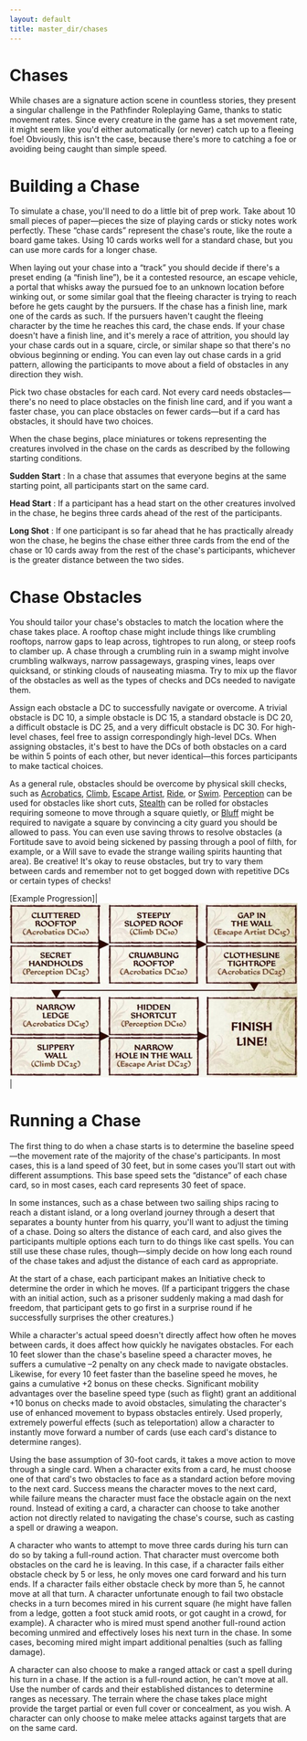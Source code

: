 ```yaml
---
layout: default
title: master_dir/chases
---
```

# Chases

While chases are a signature action scene in countless stories, they present a singular challenge in the Pathfinder Roleplaying Game, thanks to static movement rates. Since every creature in the game has a set movement rate, it might seem like you'd either automatically (or never) catch up to a fleeing foe! Obviously, this isn't the case, because there's more to catching a foe or avoiding being caught than simple speed.

# Building a Chase

To simulate a chase, you'll need to do a little bit of prep work. Take about 10 small pieces of paper—pieces the size of playing cards or sticky notes work perfectly. These “chase cards” represent the chase's route, like the route a board game takes. Using 10 cards works well for a standard chase, but you can use more cards for a longer chase.

When laying out your chase into a “track” you should decide if there's a preset ending (a “finish line”), be it a contested resource, an escape vehicle, a portal that whisks away the pursued foe to an unknown location before winking out, or some similar goal that the fleeing character is trying to reach before he gets caught by the pursuers. If the chase has a finish line, mark one of the cards as such. If the pursuers haven't caught the fleeing character by the time he reaches this card, the chase ends. If your chase doesn't have a finish line, and it's merely a race of attrition, you should lay your chase cards out in a square, circle, or similar shape so that there's no obvious beginning or ending. You can even lay out chase cards in a grid pattern, allowing the participants to move about a field of obstacles in any direction they wish.

Pick two chase obstacles for each card. Not every card needs obstacles—there's no need to place obstacles on the finish line card, and if you want a faster chase, you can place obstacles on fewer cards—but if a card has obstacles, it should have two choices.

When the chase begins, place miniatures or tokens representing the creatures involved in the chase on the cards as described by the following starting conditions.

**Sudden Start** : In a chase that assumes that everyone begins at the same starting point, all participants start on the same card.

**Head Start** : If a participant has a head start on the other creatures involved in the chase, he begins three cards ahead of the rest of the participants.

**Long Shot** : If one participant is so far ahead that he has practically already won the chase, he begins the chase either three cards from the end of the chase or 10 cards away from the rest of the chase's participants, whichever is the greater distance between the two sides.

# Chase Obstacles

You should tailor your chase's obstacles to match the location where the chase takes place. A rooftop chase might include things like crumbling rooftops, narrow gaps to leap across, tightropes to run along, or steep roofs to clamber up. A chase through a crumbling ruin in a swamp might involve crumbling walkways, narrow passageways, grasping vines, leaps over quicksand, or stinking clouds of nauseating miasma. Try to mix up the flavor of the obstacles as well as the types of checks and DCs needed to navigate them.

Assign each obstacle a DC to successfully navigate or overcome. A trivial obstacle is DC 10, a simple obstacle is DC 15, a standard obstacle is DC 20, a difficult obstacle is DC 25, and a very difficult obstacle is DC 30. For high-level chases, feel free to assign correspondingly high-level DCs. When assigning obstacles, it's best to have the DCs of both obstacles on a card be within 5 points of each other, but never identical—this forces participants to make tactical choices.

As a general rule, obstacles should be overcome by physical skill checks, such as [Acrobatics](../skill_dir/acrobatics#_acrobatics), [Climb](../skill_dir/climb#_climb), [Escape Artist](../skill_dir/escapeArtist#_escape-artist), [Ride](../skill_dir/ride#_ride), or [Swim](../skill_dir/swim#_swim). [Perception](../skill_dir/perception#_perception) can be used for obstacles like short cuts, [Stealth](../skill_dir/stealth#_stealth) can be rolled for obstacles requiring someone to move through a square quietly, or [Bluff](../skill_dir/bluff#_bluff) might be required to navigate a square by convincing a city guard you should be allowed to pass. You can even use saving throws to resolve obstacles (a Fortitude save to avoid being sickened by passing through a pool of filth, for example, or a Will save to evade the strange wailing spirits haunting that area). Be creative! It's okay to reuse obstacles, but try to vary them between cards and remember not to get bogged down with repetitive DCs or certain types of checks!

[Example Progression]| ![](image/Chases.jpg) |

# Running a Chase

The first thing to do when a chase starts is to determine the baseline speed—the movement rate of the majority of the chase's participants. In most cases, this is a land speed of 30 feet, but in some cases you'll start out with different assumptions. This base speed sets the “distance” of each chase card, so in most cases, each card represents 30 feet of space.

In some instances, such as a chase between two sailing ships racing to reach a distant island, or a long overland journey through a desert that separates a bounty hunter from his quarry, you'll want to adjust the timing of a chase. Doing so alters the distance of each card, and also gives the participants multiple options each turn to do things like cast spells. You can still use these chase rules, though—simply decide on how long each round of the chase takes and adjust the distance of each card as appropriate.

At the start of a chase, each participant makes an Initiative check to determine the order in which he moves. (If a participant triggers the chase with an initial action, such as a prisoner suddenly making a mad dash for freedom, that participant gets to go first in a surprise round if he successfully surprises the other creatures.)

While a character's actual speed doesn't directly affect how often he moves between cards, it does affect how quickly he navigates obstacles. For each 10 feet slower than the chase's baseline speed a character moves, he suffers a cumulative –2 penalty on any check made to navigate obstacles. Likewise, for every 10 feet faster than the baseline speed he moves, he gains a cumulative +2 bonus on these checks. Significant mobility advantages over the baseline speed type (such as flight) grant an additional +10 bonus on checks made to avoid obstacles, simulating the character's use of enhanced movement to bypass obstacles entirely. Used properly, extremely powerful effects (such as teleportation) allow a character to instantly move forward a number of cards (use each card's distance to determine ranges).

Using the base assumption of 30-foot cards, it takes a move action to move through a single card. When a character exits from a card, he must choose one of that card's two obstacles to face as a standard action before moving to the next card. Success means the character moves to the next card, while failure means the character must face the obstacle again on the next round. Instead of exiting a card, a character can choose to take another action not directly related to navigating the chase's course, such as casting a spell or drawing a weapon.

A character who wants to attempt to move three cards during his turn can do so by taking a full-round action. That character must overcome both obstacles on the card he is leaving. In this case, if a character fails either obstacle check by 5 or less, he only moves one card forward and his turn ends. If a character fails either obstacle check by more than 5, he cannot move at all that turn. A character unfortunate enough to fail two obstacle checks in a turn becomes mired in his current square (he might have fallen from a ledge, gotten a foot stuck amid roots, or got caught in a crowd, for example). A character who is mired must spend another full-round action becoming unmired and effectively loses his next turn in the chase. In some cases, becoming mired might impart additional penalties (such as falling damage).

A character can also choose to make a ranged attack or cast a spell during his turn in a chase. If the action is a full-round action, he can't move at all. Use the number of cards and their established distances to determine ranges as necessary. The terrain where the chase takes place might provide the target partial or even full cover or concealment, as you wish. A character can only choose to make melee attacks against targets that are on the same card.

